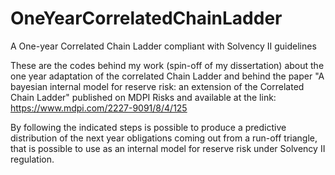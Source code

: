 # OneYearCorrelatedChainLadder
A One-year Correlated Chain Ladder compliant with Solvency II guidelines

These are the codes behind my work (spin-off of my dissertation) about the one year adaptation of the correlated Chain Ladder and behind the paper "A bayesian internal model for reserve risk: an extension of the Correlated Chain Ladder"  published on MDPI Risks and available at the link:
https://www.mdpi.com/2227-9091/8/4/125

By following the indicated steps is possible to produce a predictive distribution of the next year obligations coming out from a run-off triangle, that is possible to use as an internal model for reserve risk under Solvency II regulation.
